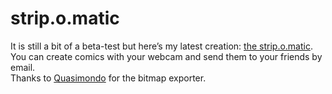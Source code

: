 <!--
  id: 221
  date: 2006-06-11
  modified: 2014-03-11
  slug: stripomatic
  type: post
  excerpt: <p>It is still a bit of a beta-test but here&#8217;s my latest creation: the strip.o.matic. You can create comics with your webcam and send them to your friends by email. Thanks to Quasimondo for the bitmap exporter.</p>
  categories: Flash, ActionScript
  tags: test
  inCv: 
  inPortfolio: 
  dateFrom: 
  dateTo: 
-->

# strip.o.matic

<p>It is still a bit of a beta-test but here&#8217;s my latest creation: <a href="http://strip.o.matic.shapers.nl/?lang=en" target="stripomatic">the strip.o.matic</a>. You can create comics with your webcam and send them to your friends by email.<br />
Thanks to <a href="http://www.quasimondo.com/archives/000572.php" target="quasimondo">Quasimondo</a> for the bitmap exporter.</p>
